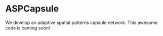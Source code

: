 # ASPCapsule

We develop an adaptive spatial patterns capsule network. This awesome code is coming soon!
